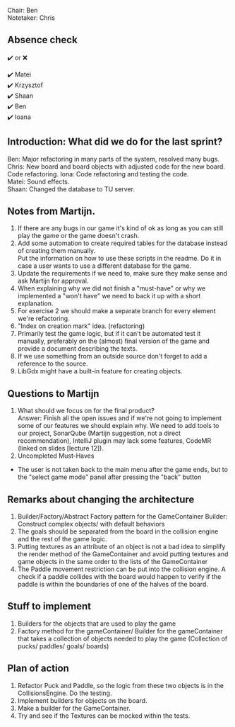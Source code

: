Chair: Ben  
Notetaker: Chris  

## Absence check
:heavy_check_mark: or :x: <br/>

:heavy_check_mark: Matei<br/>
:heavy_check_mark: Krzysztof<br/>
:heavy_check_mark: Shaan<br/>
:heavy_check_mark: Ben<br/>
:heavy_check_mark: Ioana<br/>




## Introduction: What did we do for the last sprint?
Ben: Major refactoring in many parts of the system, resolved many bugs.  
Chris:  New board and board objects with adjusted code for the new board. Code refactoring.
Iona: Code refactoring and testing the code.  
Matei: Sound effects.  
Shaan: Changed the database to TU server.   

## Notes from Martijn.
1. If there are any bugs in our game it's kind of ok as long as you can still play the game or the game doesn't crash.  
2. Add some automation to create required tables for the database instead of creating them manually.  
Put the information on how to use these scripts in the readme. Do it in case a user wants to use a different database for the game.  
3. Update the requirements if we need to, make sure they make sense and ask Martijn for approval.  
4. When explaining why we did not finish a "must-have" or why we implemented a "won't have" we need to back it up with a short explanation.   
5. For exercise 2 we should make a separate branch for every element we're refactoring.   
6. "Index on creation mark" idea. (refactoring)  
7. Primarily test the game logic, but if it can't be automated test it manually, preferably on the (almost) final version of the game and provide a document describing the texts.  
8. If we use something from an outside source don't forget to add a reference to the source.   
9. LibGdx might have a built-in feature for creating objects.

## Questions to Martijn 
1. What should we focus on for the final product?  
Answer: Finish all the open issues and if we're not going to implement some of our features we should explain why.
We need to add tools to our project, SonarQube (Martijn suggestion, not a direct recommendation), IntelliJ plugin may lack some features, CodeMR (linked on slides [lecture 12]).
2. Uncompleted Must-Haves  
  * The user is not taken back to the main menu after the game ends, but to the "select game mode" panel after pressing the "back" button

## Remarks about changing the architecture
1. Builder/Factory/Abstract Factory pattern for the GameContainer
  Builder: Construct complex objects/ with default behaviors
2. The goals should be separated from the board in the collision engine and the rest of the game logic.
3. Putting textures as an attribute of an object is not a bad idea to simplify the render method of the GameContainer and avoid putting textures and game objects in the same order to the lists of the GameContainer
4. The Paddle movement restriction can be put into the collision engine. A check if a paddle collides with the board would happen to verify if the paddle is within the boundaries of one of the halves of the board.

## Stuff to implement
1. Builders for the objects that are used to play the game
2. Factory method for the gameContainer/ Builder for the gameContainer that takes a collection of objects needed to play the game (Collection of pucks/ paddles/ goals/ boards)

## Plan of action
1. Refactor Puck and Paddle, so the logic from these two objects is in the CollisionsEngine. Do the testing.
2. Implement builders for objects on the board.
3. Make a builder for the GameContainer.
4. Try and see if the Textures can be mocked within the tests.